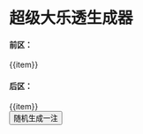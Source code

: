<script setup>
import { ref } from 'vue';
import generateSuperlotto from '../../src/数组/生成大乐透号码/generateSuperlotto.js';
const result = ref(generateSuperlotto());
function update() {
  result.value = generateSuperlotto();
}
</script>

# 超级大乐透生成器

<div :class="$style.result">
  <div>
    <h4>前区：</h4>
    <div  :class="$style.frontArea">
      <div :class="$style.front" v-for="item in result[0]">{{item}}</div>
    </div>
  </div>
  <div>
    <h4>后区：</h4>
    <div  :class="$style.backArea">
      <div :class="$style.back" v-for="item in result[1]">{{item}}</div> 
    </div>
  </div>
</div>
<button :class="$style.button" @click="update">随机生成一注</button>

<style module>

.result {
  display: flex;
  align-items: center;
  margin: 50px 0 30px 0;
  flex-wrap: wrap;
  gap: 15px;
}

.front,
.back {
  width: 50px;
  height: 50px;
  color: white;
  display: flex;
  justify-content: center;
  align-items: center;
  font-size: 16px;
  border-radius: 50%;
  cursor: pointer;
}

.frontArea,
.backArea {
  display: flex;
  align-items: center;
  gap: 15px;
  margin-top: 20px;
  margin-right: 30px;
}

.front {
  background-color: red;
}

.back {
  background-color: blue;
}

.back,
.front,
.button {
  transition: all .2s ease;
  transition-property: transform,box-shadow;
  box-shadow: 0 4px 6px rgba(50,50,93,.11), 0 1px 3px rgba(0,0,0,.08);
}

.button {
  display: inline-flex;
  vertical-align: top;
  align-items: center;
  outline: none;
  border: none;
  color: #fff;
  padding: 10px 20px;
  line-height: 1.5715;
  border-radius: 2px;
  cursor: pointer;
  background-color: #d9534f;
  border-color: #d43;
}

.button:hover {
  transform: translateY(-1px);
  box-shadow: 0 4px 6px rgba(50,50,93,.11), 0 1px 3px rgba(0,0,0,.08);
}

.front:hover,
.back:hover {
  transform: translateY(-5px);
  box-shadow: 0 4px 6px rgba(50,50,93,.11), 0 1px 3px rgba(0,0,0,.08);
}

</style>